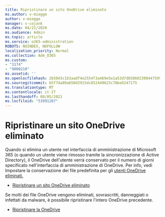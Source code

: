 ```yaml
---
title: Ripristinare un sito OneDrive eliminato
ms.author: v-miegge
author: v-miegge
manager: v-cojank
ms.date: 04/21/2020
ms.audience: Admin
ms.topic: article
ms.service: o365-administration
ROBOTS: NOINDEX, NOFOLLOW
localization_priority: Normal
ms.collection: Adm_O365
ms.custom:
- "3174"
- "9000210"
ms.assetid: ''
ms.openlocfilehash: 2b5043c1b3aadf4e2554f3a469e5e1a53d7d038602300447599ff1c13cf31271
ms.sourcegitcommit: b5f7da89a650d2915dc652449623c78be6247175
ms.translationtype: MT
ms.contentlocale: it-IT
ms.lasthandoff: 08/05/2021
ms.locfileid: "53991287"
---
```

# <a name="restore-a-deleted-onedrive-site"></a>Ripristinare un sito OneDrive eliminato

Quando si elimina un utente nel interfaccia di amministrazione di Microsoft 365 (o quando un utente viene rimosso tramite la sincronizzazione di Active Directory), il OneDrive dell'utente verrà conservato per il numero di giorni specificato nell'interfaccia di amministrazione di OneDrive. Per info, vedi Impostare la conservazione dei file predefinita per gli [utenti OneDrive eliminati.](https://docs.microsoft.com/onedrive/set-retention)

* [Ripristinare un sito OneDrive eliminato](https://docs.microsoft.com/onedrive/restore-deleted-onedrive)

Se molti dei file OneDrive vengono eliminati, sovrascritti, danneggiati o infettati da malware, è possibile ripristinare l'intero OneDrive precedente.

* [Ripristinare la OneDrive](https://support.office.com/article/Restore-your-OneDrive-fa231298-759d-41cf-bcd0-25ac53eb8a15)